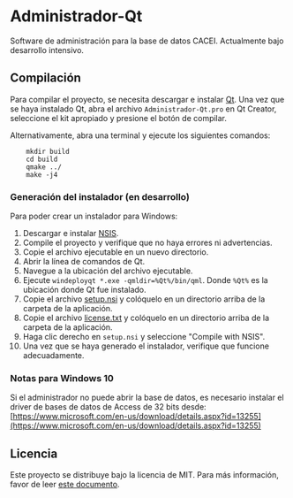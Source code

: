 # Administrador-Qt

Software de administración para la base de datos CACEI. Actualmente bajo desarrollo intensivo.

## Compilación

Para compilar el proyecto, se necesita descargar e instalar [Qt](https://qt.io/download). Una vez que se haya instalado Qt, abra el archivo `Administrador-Qt.pro` en Qt Creator, seleccione el kit apropiado y presione el botón de compilar.

Alternativamente, abra una terminal y ejecute los siguientes comandos:

        mkdir build
        cd build
        qmake ../
        make -j4
        
### Generación del instalador (en desarrollo)

Para poder crear un instalador para Windows:

1. Descargar e instalar [NSIS](http://nsis.sourceforge.net/Main%5FPage).
2. Compile el proyecto y verifique que no haya errores ni advertencias.
3. Copie el archivo ejecutable en un nuevo directorio.
4. Abrir la línea de comandos de Qt.
5. Navegue a la ubicación del archivo ejecutable.
6. Ejecute `windeployqt *.exe -qmldir=%Qt%/bin/qml`. Donde `%Qt%` es la ubicación donde Qt fue instalado.
7. Copie el archivo [setup.nsi](deploy/windows/nsis/setup.nsi) y colóquelo en un directorio arriba de la carpeta de la aplicación.
7. Copie el archivo [license.txt](deploy/windows/nsis/license.txt) y colóquelo en un directorio arriba de la carpeta de la aplicación.
8. Haga clic derecho en `setup.nsi` y seleccione "Compile with NSIS".
9. Una vez que se haya generado el instalador, verifique que funcione adecuadamente.

### Notas para Windows 10

Si el administrador no puede abrir la base de datos, es necesario instalar el driver de bases de datos de Access de 32 bits desde: [https://www.microsoft.com/en-us/download/details.aspx?id=13255](https://www.microsoft.com/en-us/download/details.aspx?id=13255)

## Licencia

Este proyecto se distribuye bajo la licencia de MIT. Para más información, favor de leer [este documento](LICENCIA.md).
